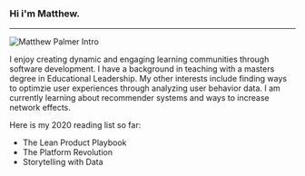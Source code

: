 ### Hi i'm Matthew. 


* * *

![Matthew Palmer Intro](https://i.ibb.co/ZWvJb7F/ezgif-com-video-to-gif-1.gif)

I enjoy creating dynamic and engaging learning communities through software development. I have a background in teaching with a masters degree in Educational Leadership. My other interests include finding ways to optimzie user experiences through analyzing user behavior data. I am currently learning about recommender systems and ways to increase network effects. 

Here is my 2020 reading list so far:

* The Lean Product Playbook
* The Platform Revolution
* Storytelling with Data


<!--
**palmermo/palmermo** is a ✨ _special_ ✨ repository because its `README.md` (this file) appears on your GitHub profile.

-->
